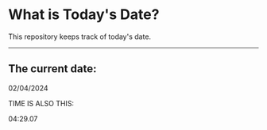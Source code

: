 # What is Today's Date?
This repository keeps track of today's date.
* * *
 
## The current date:  
 02/04/2024 
  
  
 TIME IS ALSO THIS: 
  
 04:29.07 
  
  
